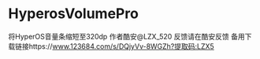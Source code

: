 # HyperosVolumePro
将HyperOS音量条缩短至320dp
作者酷安@LZX_520
反馈请在酷安反馈
备用下载链接https://www.123684.com/s/DQjyVv-8WGZh?提取码:LZX5
